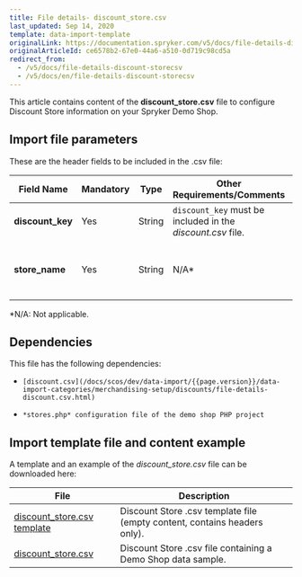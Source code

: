 ```yaml
---
title: File details- discount_store.csv
last_updated: Sep 14, 2020
template: data-import-template
originalLink: https://documentation.spryker.com/v5/docs/file-details-discount-storecsv
originalArticleId: ce6578b2-67e0-44a6-a510-0d719c98cd5a
redirect_from:
  - /v5/docs/file-details-discount-storecsv
  - /v5/docs/en/file-details-discount-storecsv
---
```


This article contains content of the **discount_store.csv** file to configure Discount Store information on your Spryker Demo Shop.

## Import file parameters 
These are the header fields to be included in the .csv file:

| Field Name | Mandatory | Type | Other Requirements/Comments | Description |
| --- | --- | --- | --- | --- |
| **discount_key** | Yes | String |`discount_key` must be included in the *discount.csv* file. |  |
| **store_name** | Yes | String |N/A* | Name of the store to which the discount applies. |
*N/A: Not applicable.

## Dependencies

This file has the following dependencies:
*     [discount.csv](/docs/scos/dev/data-import/{{page.version}}/data-import-categories/merchandising-setup/discounts/file-details-discount.csv.html)
*     *stores.php* configuration file of the demo shop PHP project

## Import template file and content example
A template and an example of the *discount_store.csv*  file can be downloaded here:

| File | Description |
| --- | --- |
| [discount_store.csv template](https://spryker.s3.eu-central-1.amazonaws.com/docs/Developer+Guide/Back-End/Data+Manipulation/Data+Ingestion/Data+Import/Data+Import+Categories/Merchandising+Setup/Discounts/Template+discount_store.csv) | Discount Store .csv template file (empty content, contains headers only). |
| [discount_store.csv](https://spryker.s3.eu-central-1.amazonaws.com/docs/Developer+Guide/Back-End/Data+Manipulation/Data+Ingestion/Data+Import/Data+Import+Categories/Merchandising+Setup/Discounts/discount_store.csv) | Discount Store .csv file containing a Demo Shop data sample. |
